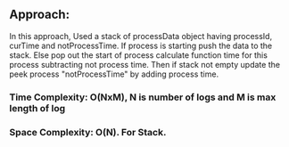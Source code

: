 ## Approach:
In this approach, Used a stack of processData object having processId, curTime and notProcessTime. If process is starting push the data to the stack. Else pop out the start of process calculate function time for this process subtracting not process time. Then if stack not empty update the peek process "notProcessTime" by adding process time.
​
### Time Complexity: O(NxM), N is number of logs and M is max length of log
### Space Complexity: O(N). For Stack.